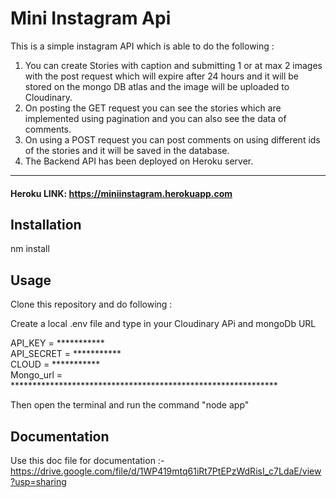 # Mini Instagram Api

This is a simple instagram API which is able to do the following :
<ol>
 <li>You can create Stories with caption and submitting  1 or at max 2 images with the post request which will expire after 24 hours and it will be stored on the mongo DB atlas and the image will be uploaded to Cloudinary.</li>
 <li>On posting the GET request you can see the stories which are implemented using pagination and you can also see the data of comments.</li>
 <li>On using a POST request you can post comments on using different ids of the stories and it will be saved in the database.</li>
 <li>The Backend API has been deployed on Heroku server.</li>
</ol>

---

#### Heroku LINK:   https://miniinstagram.herokuapp.com

## Installation

nm install
 
## Usage

Clone this repository and do following :

Create a local .env file and type in your Cloudinary APi and mongoDb URL

API_KEY =  ***********<br>
API_SECRET = ***********<br>
CLOUD = ***********<br>
Mongo_url = *************************************************************<br>

Then open the terminal and run the command 
"node app"

## Documentation 
Use this doc file for documentation  :- https://drive.google.com/file/d/1WP419mtq61iRt7PtEPzWdRisI_c7LdaE/view?usp=sharing
